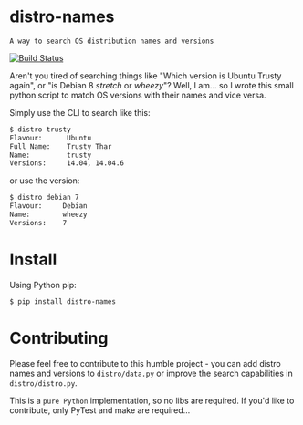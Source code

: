 # distro-names

`A way to search OS distribution names and versions`

[![Build Status](https://travis-ci.org/igorlg/distro-names.svg?branch=master)](https://travis-ci.org/igorlg/distro-names)

Aren't you tired of searching things like "Which version is Ubuntu Trusty again", or "is Debian 8 _stretch_ or _wheezy_"? Well, I am... so I wrote this small python script to match OS versions with their names and vice versa.

Simply use the CLI to search like this:

```bash
$ distro trusty
Flavour:      Ubuntu
Full Name:    Trusty Thar
Name:         trusty
Versions:     14.04, 14.04.6
```

or use the version:
```bash
$ distro debian 7
Flavour:     Debian
Name:        wheezy
Versions:    7
```

# Install

Using Python pip:

```bash
$ pip install distro-names
```

# Contributing

Please feel free to contribute to this humble project - you can add distro names and versions to `distro/data.py` or improve the search capabilities in `distro/distro.py`.

This is a `pure Python` implementation, so no libs are required. If you'd like to contribute, only PyTest and make are required...
